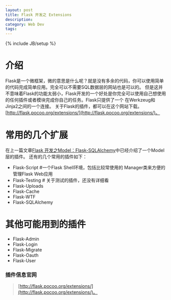 ```yaml
---
layout: post
title: Flask 开发之 Extensions
description: 
category: Web Dev
tags: 
---
```

{% include JB/setup %}

# 介绍
Flask是一个微框架，微的意思是什么呢？就是没有多余的代码，你可以使用简单的代码完成简单应用。完全可以不需要SQL数据层的网站也是可以的。
但是这并不意味着Flask的功能太弱小，Flask开发的一个好处是你完全可以使用自己想使用的任何插件或者模块完成你自己的任务。Flask只提供了一个
在Werkzeug和 Jinja2之间的一个连接。 关于Flask的插件，都可以在这个网站下载。[http://flask.pocoo.org/extensions/](http://flask.pocoo.org/extensions/)。

# 常用的几个扩展
在上一篇文章[Flask 开发之Model：Flask-SQLAlchemy](/flask/2016/06/21/Learning-Flask-ORM-SQLAlchemy/)中已经介绍了一个Model层的插件。
还有的几个常用的插件如下：
    
- Flask-Script #一个Flask Shell环境，包括比较常使用的 Manager类来方便的管理Flask Web应用
- Flask-Testing # 关于测试的插件，还没有详细看
- Flask-Uploads 
- Flask-Cache
- Flask-WTF
- Flask-SQLAlchemy

# 其他可能用到的插件
- Flask-Admin
- Flask-Login
- Flask-Migrate
- Flask-Oauth
- Flask-User

### 插件信息官网
>[http://flask.pocoo.org/extensions/](http://flask.pocoo.org/extensions/)。
